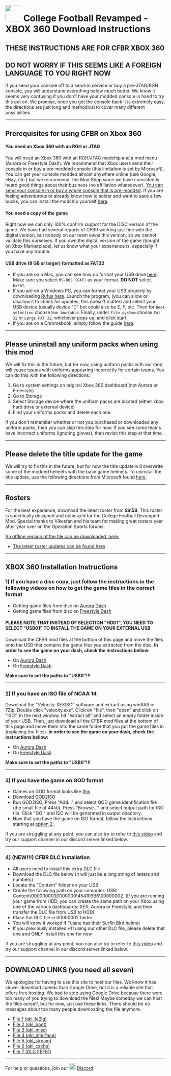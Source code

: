 # <img width="50" src="https://i.imgur.com/FMNWebJ.png.jpg"> College Football Revamped - XBOX 360 Download Instructions

## THESE INSTRUCTIONS ARE FOR CFBR XBOX 360
## DO NOT WORRY IF THIS SEEMS LIKE A FOREIGN LANGUAGE TO YOU RIGHT NOW
If you send your console off to a send-in service or buy a pre-JTAG/RGH console, you will understand everything below much better. We know it seems very confusing if you don't have your modded console in hand to try this out on. We promise, once you get the console back it is extremely easy, the directions are just long and methodical to cover many different possibilities.

---------
## Prerequisites for using CFBR on Xbox 360
#### You need an Xbox 360 with an RGH or JTAG
You will need an Xbox 360 with an RGH/JTAG modchip and a mod menu (Aurora or Freestyle Dash). We recommend that Xbox users send their console in or buy a pre-modded console (this limitation is set by Microsoft). You can get your console modded almost anywhere online (use Google, eBay, etc.) but we recommend The Mod Shop since we have consistently heard good things about their business (no affiliation whatsoever). [You can send your console in or buy a whole console that is pre-modded](https://themodshop.co/shop/listing). If you are feeling adventurous or already know how to solder and want to save a few bucks, you can install the modchip yourself [here](https://www.youtube.com/watch?v=XA7jkvXe5bg).

#### You need a copy of the game
Right now we can only 100% confirm support for the DISC version of the game. We have had several reports of CFBR working just fine with the digital version, but nobody on our team owns this version, so we cannot validate this ourselves. If you own the digital version of the game (bought on Xbox Marketplace), let us know what your experience is, especially if you have any trouble. 

#### USB drive (8 GB or larger) formatted as FAT32
- If you are on a Mac, you can see how do format your USB drive [here](https://support.apple.com/guide/disk-utility/format-a-disk-for-windows-computers-dskutl1010/mac). Make sure you select `MS-DOS (FAT)` as your format. **DO NOT** select `ExFAT`.
- If you are on a Windows PC, you can format your USB properly by downloading [Rufus here](https://github.com/pbatard/rufus/releases/download/v3.12/rufus-3.12p.exe). Launch the program, (you can allow or disallow it to check for updates; this doesn't matter) and select your USB device (usually device "D" but could also be E, F, etc. Then for `Boot selection` choose `Non bootable`. Finally, under `File system` choose `Fat 32` or `Large FAT 32`, whichever pops up, and  click start.
- If you are on a Chromebook, simply follow the guide [here](https://www.omgchrome.com/format-sd-card-usb-chromebook/).

---------
## Please uninstall any uniform packs when using this mod
We will fix this in the future, but for now, using uniform packs with our mod will cause issues with uniforms appearing incorrectly for certain teams. You can do this with the following directions:
1. Go to system settings on original Xbox 360 dashboard (not Aurora or Freestyle)
2. Go to Storage
3. Select Storage device where the uniform packs are located (either xbox hard drive or external device)
4. Find your uniforms packs and delete each one.

If you don't remember whether or not you purchased or downloaded any uniform packs, then you can skip this step for now. If you see *some* teams have incorrect uniforms (ignoring gloves), then revisit this step at that time.

---------
## Please delete the title update for the game
We will try to fix this in the future, but for now the title update will overwrite some of the modded helmets with the base game helmets. To uninstall the title update, use the following directions from Microsoft found [here](https://support.xbox.com/en-US/help/xbox-360/console/clear-system-cache).

---------
## Rosters
For the best experience, download the latest roster from **Sin58**. This roster is specifically designed and optimized for the College Football Revamped Mod. Special thanks to Vikesfan and his team for making great rosters year after year over on the Operation Sports forums.

[An offline version of the file can be downloaded, here.](https://github.com/cfbrevamped/CFBR-Easy-Installer/raw/master/assets/ROSTER-NCAAVIKES2021.MC02)

- [The latest roster updates can be found here](https://forums.operationsports.com/forums/ncaa-football-rosters/964552-ncaa-football-14-2020-2021-roster-update.html)

---------
## XBOX 360 Installation Instructions

### 1) If you have a disc copy, just follow the instructions in the following videos on how to get the game files in the correct format
- Getting game files from disc on [Aurora Dash](https://www.youtube.com/watch?v=68ioS0_6gjU&ab_channel=TheModShop)
- Getting game files from disc on [Freestyle Dash](https://www.youtube.com/watch?v=WWG6rIMxK20&ab_channel=yriusHACKXBOX360)
#### PLEASE NOTE THAT INSTEAD OF SELECTION "HDD1", YOU NEED TO SELECT "USB01" TO INSTALL THE GAME ON YOUR EXTERNAL USB
Download the CFBR mod files at the bottom of this page and move the files onto the USB that contains the game files you extracted from the disc. 
**In order to see the game on your dash, check the instructions bellow:**
- On [Aurora Dash](https://www.youtube.com/watch?v=T0i8-5_JXU0&ab_channel=KingConsoles)
- On [Freestyle Dash](https://www.youtube.com/watch?v=S734iVw6r-M&ab_channel=Squirt)

**Make sure to set the paths to "USB0"!!!**

---------
### 2) If you have an ISO file of NCAA 14
Download the "Velocity-XEXISO" software and extract using winRAR or 7Zip. Double click "velocity.exe". Click on "file", then "open" and click on "ISO".
In the next window, hit "extract all" and select an empty folder inside of your USB. Then, just download all the CFBR mod files at the bottom of this page and move them into the same folder that you put the game files in (replacing the files).
**In order to see the game on your dash, check the instructions bellow:**
- On [Aurora Dash](https://www.youtube.com/watch?v=T0i8-5_JXU0&ab_channel=KingConsoles)
- On [Freestyle Dash](https://www.youtube.com/watch?v=S734iVw6r-M&ab_channel=Squirt)

**Make sure to set the paths to "USB0"!!!**

---------
### 3) If you have the game on GOD format
- Games on GOD format looks like [this](https://youtu.be/LPxkr5F-8Mk?t=86)
- Download [GOD2ISO](http://www.mediafire.com/file/o7sf7f8687p7tux/GOD_2_ISO.rar/file)
- Run GOD2ISO, Press "Add..." and select GOD game identification file (the small file of 44kb). Press "Browse..." and select output path for ISO file. Click "GO!" and ISO will be generated in output directory.
- Now that you have the game on ISO format, follow the instructions starting at [option 2](https://github.com/cfbrevamped/CFBR-Easy-Installer/blob/master/XBOX/index.md#2-if-you-have-an-iso-file-of-ncaa-14).

If you are struggling at any point, you can also try to refer to [this video](https://youtu.be/LPxkr5F-8Mk) and try our support channel in our discord server linked below.

---------
### 4) (NEW!!!) CFBR DLC Installation
- All users need to install this extra DLC file
- Download the DLC file below (it will just be a long string of letters and numbers)
- Locate the "Content" folder on your USB
- Create the following path on your computer: USB: Content\0000000000000000\454109B6\00000002. (If you are running your game from HDD, you can create the same path on your Xbox using one of the various dashboards: XEX, Aurora or Freestyle, and then transfer the DLC file from USB to HDD)
- Place the DLC file in 00000002 folder
- You will know it worked if Tulane has their Surfin Bird helmet
- If you previously installed v11 using our other DLC file, please delete that one and ONLY install this one for now

If you are struggling at any point, you can also try to refer to [this video](https://youtu.be/LPxkr5F-8Mk) and try our support channel in our discord server linked below.

---------
## DOWNLOAD LINKS (you need all seven)
We apologize for having to use this site to host our files. We know it has slower download speeds than Google Drive, but it is a reliable site that offers free hosting. We had to stop using Google Drive because there were too many of you trying to download the files! Maybe someday we can host the files ourself, but for now, just use these links. There should be no messages about too many people downloading the file anymore.

- [File 1 (qkl_fe2ig)](https://www.mediafire.com/file/cvaqj80z4m6k4j5/qkl_fe2ig.ast/file)
- [File 2 (qkl_boot)](https://www.mediafire.com/file/08fz45lbkatx5qx/qkl_boot.ast/file)
- [File 3 (qkl_misc)](https://www.mediafire.com/file/soqjo9vunxi54cs/qkl_misc.ast/file)
- [File 4 (qkl_interface)](https://www.mediafire.com/file/xcykl0b5hra9wzl/qkl_interface.ast/file)
- [File 5 (qkl_stream)](https://www.mediafire.com/file/1unfjwlt9zjvmw0/qkl_stream.ast/file)
- [File 6 (qkl_cache)](https://www.mediafire.com/file/0s2dmrsex2cpy67/qkl_cache.ast/file)
- [File 7 (DLC FEF61)](https://www.mediafire.com/file/fn45qd7nf6rz0i9/FEF61E165BDE29CF8B2153D152A3743D108948C845/file)

---------
For help or questions, join our <img width="20" src="https://logo-logos.com/wp-content/uploads/2018/03/Discord_icon.png"> [Discord](https://discord.com/invite/cfbr)
